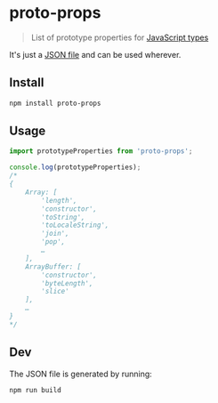 # proto-props

> List of prototype properties for [JavaScript types](https://github.com/sindresorhus/js-types)

It's just a [JSON file](proto-props.json) and can be used wherever.

## Install

```sh
npm install proto-props
```

## Usage

```js
import prototypeProperties from 'proto-props';

console.log(prototypeProperties);
/*
{
	Array: [
		'length',
		'constructor',
		'toString',
		'toLocaleString',
		'join',
		'pop',
		…
	],
	ArrayBuffer: [
		'constructor',
		'byteLength',
		'slice'
	],
	…
}
*/
```

## Dev

The JSON file is generated by running:

```sh
npm run build
```

